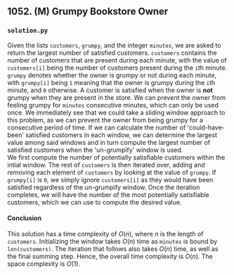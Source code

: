 ## 1052. (M) Grumpy Bookstore Owner

### `solution.py`
Given the lists `customers`, `grumpy`, and the integer `minutes`, we are asked to return the largest number of satisfied customers. `customers` contains the number of customers that are present during each minute, with the value of `customers[i]` being the number of customers present during the `i`th minute. `grumpy` denotes whether the owner is grumpy or not during each minute, with `grumpy[i]` being `1` meaning that the owner is grumpy during the `i`th minute, and `0` otherwise. A customer is satisfied when the owner is **not** grumpy when they are present in the store. We can prevent the owner from feeling grumpy for `minutes` consecutive minutes, which can only be used once. We immediately see that we could take a sliding window approach to this problem, as we can prevent the owner from being grumpy for a consecutive period of time. If we can calculate the number of 'could-have-been' satisfied customers in each window, we can determine the largest value among said windows and in turn compute the largest number of satisfied customers when the 'un-grumpify' window is used.  
We first compute the number of potentially satisfiable customers within the intial window. The rest of `customers` is then iterated over, adding and removing each element of `customers` by looking at the value of `grumpy`. If `grumpy[i]` is `0`, we simply ignore `customers[i]` as they would have been satisfied regardless of the un-grumpify window. Once the iteration completes, we will have the number of the most potentially satisfiable customers, which we can use to compute the desired value.  

#### Conclusion
This solution has a time complexity of $O(n)$, where $n$ is the length of `customers`. Initializing the window takes $O(n)$ time as `minutes` is bound by `len(customers)`. The iteration that follows also takes $O(n)$ time, as well as the final summing step. Hence, the overall time complexity is $O(n)$. The space complexity is $O(1)$.  
  

